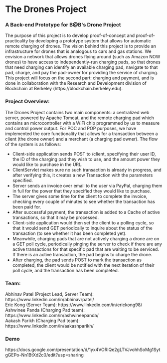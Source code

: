 <h1> The Drones Project</h2>
<h3> A Back-end Prototype for B@B's Drone Project</h3>

<body>The purpose of this project is to develop proof-of-concept and proof-of-practicality
by developing a prototype system that allows for automatic remote charging of drones.
The vision behind this project is to provide an infrastructure for drones that is
analogous to cars and gas stations. We envision a network that allows drones
flying around (such as Amazon NOW drones) to have access to independently-run charging
pads, so that drones that need charging can identify an available charging pad,
navigate to that pad, charge, and pay the pad-owner for providing the service of charging.
This project will focus on the second part: charging and payment, and is done in collaboration
with the Research and Development division of Blockchain at Berkeley (https://blockchain.berkeley.edu).
</body>


<h3>Project Overview:</h3>
<body>The Drones Project contains two main components: a centralized web server, powered by Apache Tomcat,
and the remote charging pad which contains an microcontroller with a WiFi chip programmed by us to measure and control power output.
For POC and POP purposes, we have implemented the core functionality that allows for a transaction between a
client (the drone owner) and a merchant (a charging pad owner). The flow of the system is as follows:
<ul>
  <li>Client-side application sends POST to /client, specifying their user ID, the ID of the 
  charging pad they wish to use, and the amount power they would like to purchase in the URL.</li>
  <li>ClientServlet makes sure no such transaction is already in progress, and after verifying this,
  it creates a new Transaction with the parameters specified.</li>
  <li>Server sends an invoice over email to the user via PayPal, charging them in full for the power that they
  specified they would like to purchase.</li>
  <li>The server gives some time for the client to complete the invoice, checking every couple of minutes to
  see whether the transaction has been paid for.</li>
  <li>After successful payment, the transaction is added to a Cache of active transactions, so that it may
  be processed.</li>
  <li>Client-side application would then set the client to a polling cycle, so that it would send GET
  periodically to inquire about the status of the transaction (to see whether it has been completed yet).</li>
  <li>Meanwhile, charging pads that are not actively charging a drone are on a GET poll cycle, periodically pinging
  the server to check if there are any active transactions for that specific pad that are waiting to be serviced. If
  there is an active transaction, the pad begins to charge the drone.</li>
  <li>After charging, the pad sends POST to mark the transaction as completed, the client would be notified with
  the next iteration of their poll cycle, and the transaction has been completed.</li>
</ul>


<h3>Team:</h3>
Abhinav Patel (Project Lead, Server Team): https://www.linkedin.com/in/abhinavrpatel/<br>
Eric Kong (Server Team): https://www.linkedin.com/in/erickong98/<br>
Ashwinee Panda (Charging Pad team):  https://www.linkedin.com/in/ashwineepanda/<br>
Aakash Parikh (Charging Pad team): https://www.linkedin.com/in/aakashparikh/<br>
</body>

<h3>Demo</h3> https://docs.google.com/presentation/d/1yx4VORlQe2gLTVJvohhSoMg1SytgGEPo-Nn1BtXd2c0/edit?usp=sharing
